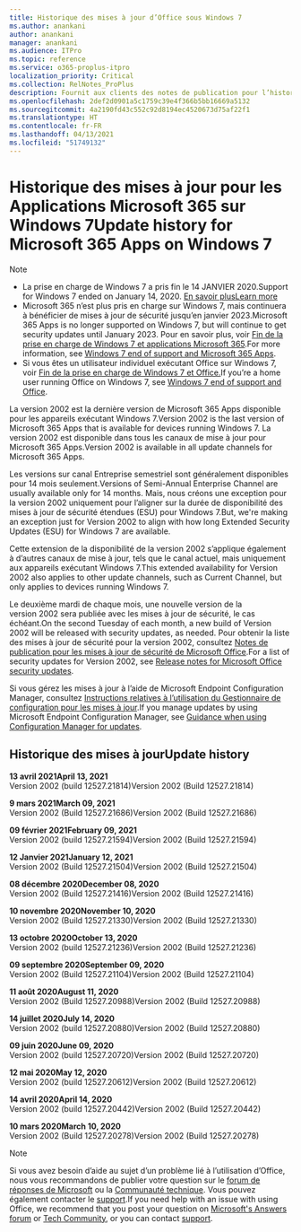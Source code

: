 ```yaml
---
title: Historique des mises à jour d’Office sous Windows 7
ms.author: anankani
author: anankani
manager: anankani
ms.audience: ITPro
ms.topic: reference
ms.service: o365-proplus-itpro
localization_priority: Critical
ms.collection: RelNotes_ProPlus
description: Fournit aux clients des notes de publication pour l’historique des mises à jour pour les Applications Microsoft 365 pour Windows 7
ms.openlocfilehash: 2def2d0901a5c1759c39e4f366b5bb16669a5132
ms.sourcegitcommit: 4a2190fd43c552c92d8194ec4520673d75af22f1
ms.translationtype: HT
ms.contentlocale: fr-FR
ms.lasthandoff: 04/13/2021
ms.locfileid: "51749132"
---
```

# <a name="update-history-for-microsoft-365-apps-on-windows-7"></a><span data-ttu-id="eca7a-103">Historique des mises à jour pour les Applications Microsoft 365 sur Windows 7</span><span class="sxs-lookup"><span data-stu-id="eca7a-103">Update history for Microsoft 365 Apps on Windows 7</span></span> 

 > [!NOTE]
>
>- <span data-ttu-id="eca7a-104">La prise en charge de Windows 7 a pris fin le 14 JANVIER 2020.</span><span class="sxs-lookup"><span data-stu-id="eca7a-104">Support for Windows 7 ended on January 14, 2020.</span></span> [<span data-ttu-id="eca7a-105">En savoir plus</span><span class="sxs-lookup"><span data-stu-id="eca7a-105">Learn more</span></span>](https://www.microsoft.com/microsoft-365/windows/end-of-windows-7-support)
>- <span data-ttu-id="eca7a-106">Microsoft 365 n’est plus pris en charge sur Windows 7, mais continuera à bénéficier de mises à jour de sécurité jusqu’en janvier 2023.</span><span class="sxs-lookup"><span data-stu-id="eca7a-106">Microsoft 365 Apps is no longer supported on Windows 7, but will continue to get security updates until January 2023.</span></span> <span data-ttu-id="eca7a-107">Pour en savoir plus, voir [Fin de la prise en charge de Windows 7 et applications Microsoft 365](/DeployOffice/endofsupport/windows-7-support).</span><span class="sxs-lookup"><span data-stu-id="eca7a-107">For more information, see [Windows 7 end of support and Microsoft 365 Apps](/DeployOffice/endofsupport/windows-7-support).</span></span>
>- <span data-ttu-id="eca7a-108">Si vous êtes un utilisateur individuel exécutant Office sur Windows 7, voir [Fin de la prise en charge de Windows 7 et Office.](https://support.microsoft.com/office/78f20fab-b57b-44d7-8368-06a8493f3cb9)</span><span class="sxs-lookup"><span data-stu-id="eca7a-108">If you’re a home user running Office on Windows 7, see [Windows 7 end of support and Office](https://support.microsoft.com/office/78f20fab-b57b-44d7-8368-06a8493f3cb9).</span></span>

<span data-ttu-id="eca7a-109">La version 2002 est la dernière version de Microsoft 365 Apps disponible pour les appareils exécutant Windows 7.</span><span class="sxs-lookup"><span data-stu-id="eca7a-109">Version 2002 is the last version of Microsoft 365 Apps that is available for devices running Windows 7.</span></span> <span data-ttu-id="eca7a-110">La version 2002 est disponible dans tous les canaux de mise à jour pour Microsoft 365 Apps.</span><span class="sxs-lookup"><span data-stu-id="eca7a-110">Version 2002 is available in all update channels for Microsoft 365 Apps.</span></span>

<span data-ttu-id="eca7a-111">Les versions sur canal Entreprise semestriel sont généralement disponibles pour 14 mois seulement.</span><span class="sxs-lookup"><span data-stu-id="eca7a-111">Versions of Semi-Annual Enterprise Channel are usually available only for 14 months.</span></span> <span data-ttu-id="eca7a-112">Mais, nous créons une exception pour la version 2002 uniquement pour l’aligner sur la durée de disponibilité des mises à jour de sécurité étendues (ESU) pour Windows 7.</span><span class="sxs-lookup"><span data-stu-id="eca7a-112">But, we're making an exception just for Version 2002 to align with how long Extended Security Updates (ESU) for Windows 7 are available.</span></span>

<span data-ttu-id="eca7a-113">Cette extension de la disponibilité de la version 2002 s’applique également à d’autres canaux de mise à jour, tels que le canal actuel, mais uniquement aux appareils exécutant Windows 7.</span><span class="sxs-lookup"><span data-stu-id="eca7a-113">This extended availability for Version 2002 also applies to other update channels, such as Current Channel, but only applies to devices running Windows 7.</span></span>

<span data-ttu-id="eca7a-114">Le deuxième mardi de chaque mois, une nouvelle version de la version 2002 sera publiée avec les mises à jour de sécurité, le cas échéant.</span><span class="sxs-lookup"><span data-stu-id="eca7a-114">On the second Tuesday of each month, a new build of Version 2002 will be released with security updates, as needed.</span></span> <span data-ttu-id="eca7a-115">Pour obtenir la liste des mises à jour de sécurité pour la version 2002, consultez [Notes de publication pour les mises à jour de sécurité de Microsoft Office](microsoft365-apps-security-updates.md).</span><span class="sxs-lookup"><span data-stu-id="eca7a-115">For a list of security updates for Version 2002, see [Release notes for Microsoft Office security updates](microsoft365-apps-security-updates.md).</span></span>

<span data-ttu-id="eca7a-116">Si vous gérez les mises à jour à l’aide de Microsoft Endpoint Configuration Manager, consultez [Instructions relatives à l’utilisation du Gestionnaire de configuration pour les mises à jour](/deployoffice/endofsupport/windows-7-support#guidance-when-using-configuration-manager-for-updates).</span><span class="sxs-lookup"><span data-stu-id="eca7a-116">If you manage updates by using Microsoft Endpoint Configuration Manager, see [Guidance when using Configuration Manager for updates](/deployoffice/endofsupport/windows-7-support#guidance-when-using-configuration-manager-for-updates).</span></span>


## <a name="update-history"></a><span data-ttu-id="eca7a-117">Historique des mises à jour</span><span class="sxs-lookup"><span data-stu-id="eca7a-117">Update history</span></span>

[//]: # (NE PAS SUPPRIMER)

<span data-ttu-id="eca7a-119">**13 avril 2021**</span><span class="sxs-lookup"><span data-stu-id="eca7a-119">**April 13, 2021**</span></span><br/>
<span data-ttu-id="eca7a-120">Version 2002 (build 12527.21814)</span><span class="sxs-lookup"><span data-stu-id="eca7a-120">Version 2002 (Build 12527.21814)</span></span><br/>

<span data-ttu-id="eca7a-121">**9 mars 2021**</span><span class="sxs-lookup"><span data-stu-id="eca7a-121">**March 09, 2021**</span></span><br/>
<span data-ttu-id="eca7a-122">Version 2002 (Build 12527.21686)</span><span class="sxs-lookup"><span data-stu-id="eca7a-122">Version 2002 (Build 12527.21686)</span></span><br/>

<span data-ttu-id="eca7a-123">**09 février 2021**</span><span class="sxs-lookup"><span data-stu-id="eca7a-123">**February 09, 2021**</span></span><br/>
<span data-ttu-id="eca7a-124">Version 2002 (build 12527.21594)</span><span class="sxs-lookup"><span data-stu-id="eca7a-124">Version 2002 (Build 12527.21594)</span></span><br/>

<span data-ttu-id="eca7a-125">**12 Janvier 2021**</span><span class="sxs-lookup"><span data-stu-id="eca7a-125">**January 12, 2021**</span></span><br/>
<span data-ttu-id="eca7a-126">Version 2002 (Build 12527.21504)</span><span class="sxs-lookup"><span data-stu-id="eca7a-126">Version 2002 (Build 12527.21504)</span></span><br/>

<span data-ttu-id="eca7a-127">**08 décembre 2020**</span><span class="sxs-lookup"><span data-stu-id="eca7a-127">**December 08, 2020**</span></span><br/>
<span data-ttu-id="eca7a-128">Version 2002 (Build 12527.21416)</span><span class="sxs-lookup"><span data-stu-id="eca7a-128">Version 2002 (Build 12527.21416)</span></span><br/>

<span data-ttu-id="eca7a-129">**10 novembre 2020**</span><span class="sxs-lookup"><span data-stu-id="eca7a-129">**November 10, 2020**</span></span><br/>
<span data-ttu-id="eca7a-130">Version 2002 (Build 12527.21330)</span><span class="sxs-lookup"><span data-stu-id="eca7a-130">Version 2002 (Build 12527.21330)</span></span><br/>

<span data-ttu-id="eca7a-131">**13 octobre 2020**</span><span class="sxs-lookup"><span data-stu-id="eca7a-131">**October 13, 2020**</span></span><br/>
<span data-ttu-id="eca7a-132">Version 2002 (build 12527.21236)</span><span class="sxs-lookup"><span data-stu-id="eca7a-132">Version 2002 (Build 12527.21236)</span></span><br/>

<span data-ttu-id="eca7a-133">**09 septembre 2020**</span><span class="sxs-lookup"><span data-stu-id="eca7a-133">**September 09, 2020**</span></span><br/>
<span data-ttu-id="eca7a-134">Version 2002 (Build 12527.21104)</span><span class="sxs-lookup"><span data-stu-id="eca7a-134">Version 2002 (Build 12527.21104)</span></span><br/>

<span data-ttu-id="eca7a-135">**11 août 2020**</span><span class="sxs-lookup"><span data-stu-id="eca7a-135">**August 11, 2020**</span></span><br/>
<span data-ttu-id="eca7a-136">Version 2002 (Build 12527.20988)</span><span class="sxs-lookup"><span data-stu-id="eca7a-136">Version 2002 (Build 12527.20988)</span></span><br/>

<span data-ttu-id="eca7a-137">**14 juillet 2020**</span><span class="sxs-lookup"><span data-stu-id="eca7a-137">**July 14, 2020**</span></span><br/>
<span data-ttu-id="eca7a-138">Version 2002 (build 12527.20880)</span><span class="sxs-lookup"><span data-stu-id="eca7a-138">Version 2002 (Build 12527.20880)</span></span><br/>

<span data-ttu-id="eca7a-139">**09 juin 2020**</span><span class="sxs-lookup"><span data-stu-id="eca7a-139">**June 09, 2020**</span></span><br/>
<span data-ttu-id="eca7a-140">Version 2002 (build 12527.20720)</span><span class="sxs-lookup"><span data-stu-id="eca7a-140">Version 2002 (Build 12527.20720)</span></span><br/>

<span data-ttu-id="eca7a-141">**12 mai 2020**</span><span class="sxs-lookup"><span data-stu-id="eca7a-141">**May 12, 2020**</span></span><br/>
<span data-ttu-id="eca7a-142">Version 2002 (build 12527.20612)</span><span class="sxs-lookup"><span data-stu-id="eca7a-142">Version 2002 (Build 12527.20612)</span></span><br/>

<span data-ttu-id="eca7a-143">**14 avril 2020**</span><span class="sxs-lookup"><span data-stu-id="eca7a-143">**April 14, 2020**</span></span><br/>
<span data-ttu-id="eca7a-144">Version 2002 (build 12527.20442)</span><span class="sxs-lookup"><span data-stu-id="eca7a-144">Version 2002 (Build 12527.20442)</span></span><br/>

<span data-ttu-id="eca7a-145">**10 mars 2020**</span><span class="sxs-lookup"><span data-stu-id="eca7a-145">**March 10, 2020**</span></span><br/>
<span data-ttu-id="eca7a-146">Version 2002 (Build 12527.20278)</span><span class="sxs-lookup"><span data-stu-id="eca7a-146">Version 2002 (Build 12527.20278)</span></span><br/>




> [!NOTE]
> <span data-ttu-id="eca7a-147">Si vous avez besoin d’aide au sujet d’un problème lié à l’utilisation d’Office, nous vous recommandons de publier votre question sur le [forum de réponses de Microsoft](https://answers.microsoft.com/) ou la [Communauté technique](https://techcommunity.microsoft.com/). Vous pouvez également contacter le [support](https://support.microsoft.com/contactus).</span><span class="sxs-lookup"><span data-stu-id="eca7a-147">If you need help with an issue with using Office, we recommend that you post your question on [Microsoft's Answers forum](https://answers.microsoft.com/) or [Tech Community](https://techcommunity.microsoft.com/), or you can contact [support](https://support.microsoft.com/contactus).</span></span>